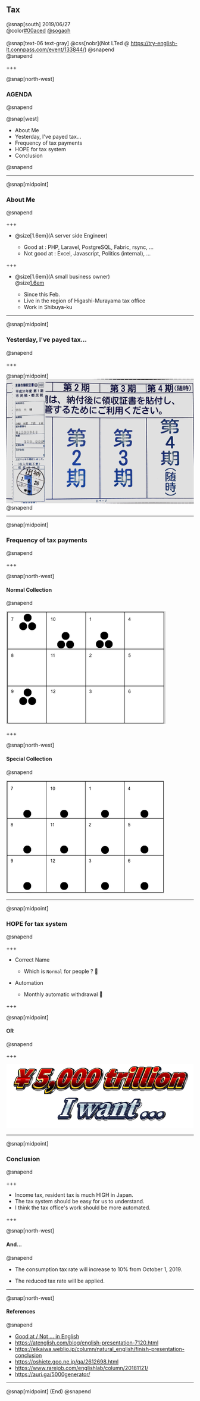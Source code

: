 ## Tax

@snap[south]
2019/06/27  
@color[#00aced](@fa[twitter-square]) [@sogaoh](http://twitter.com/sogaoh)
<br>
<br>
@snap[text-06 text-gray]
@css[nobr](Not LTed @ https://try-english-lt.connpass.com/event/133844/)
@snapend
<br>
@snapend

+++

@snap[north-west]
### AGENDA
@snapend

@snap[west]
<ul>
<li>About Me</li>
<li>Yesterday, I've payed tax...</li>
<li>Frequency of tax payments</li>
<li>HOPE for tax system</li>
<li>Conclusion</li>
</ul>
@snapend


---

@snap[midpoint]
### About Me
@snapend

+++ 

- @size[1.6em](A server side Engineer)

    - Good at : PHP, Laravel, PostgreSQL, Fabric, rsync, ...
    - Not good at : Excel, Javascript, Politics (internal), ...

+++ 

- @size[1.6em](A small business owner) <br> @size[1.6em](: 'self-employed')

    - Since this Feb.
    - Live in the region of Higashi-Murayama tax office
    - Work in Shibuya-ku

---

@snap[midpoint]
### Yesterday, I've payed tax...
@snapend

+++ 

@snap[midpoint]
![](/20190627-Try-English-LT-for-engineers/img/tax-paid.jpg)
@snapend

---

@snap[midpoint]
### Frequency of tax payments
@snapend

+++ 

@snap[north-west]
#### Normal Collection
@snapend

![](/20190627-Try-English-LT-for-engineers/img/collection-normal.png)

+++ 

@snap[north-west]
#### Special Collection
@snapend

![](/20190627-Try-English-LT-for-engineers/img/collection-special.png)

---

@snap[midpoint]
### HOPE for tax system
@snapend

+++ 

- Correct Name
    - Which is `Normal` for people ?  :thinking: 

- Automation
    - Monthly automatic withdrawal  :pray: 

+++ 

@snap[midpoint]
#### OR
@snapend

+++ 

![](/20190627-Try-English-LT-for-engineers/img/i-want.png)

---

@snap[midpoint]
### Conclusion
@snapend

+++ 

- Income tax, resident tax is much HIGH in Japan.
- The tax system should be easy for us to understand. 
- I think the tax office's work should be more automated.

+++ 

@snap[north-west]
#### And...
@snapend

- The consumption tax rate will increase to 10% from October 1, 2019.

- The reduced tax rate will be applied.

---

@snap[north-west]
#### References
@snapend

- [Good at / Not ... in English](https://hapaeikaiwa.com/2014/08/20/%E8%8B%B1%E8%AA%9E%E3%81%A7%E3%80%8C%E3%80%9C%E3%81%8C%E5%BE%97%E6%84%8F%E3%83%BB%E8%8B%A6%E6%89%8B%E3%80%8D%E3%82%92%E8%A1%A8%E3%81%99%E4%BE%BF%E5%88%A9%E3%83%95%E3%83%AC%E3%83%BC%E3%82%BA/)
- https://atenglish.com/blog/english-presentation-7120.html
- https://eikaiwa.weblio.jp/column/natural_english/finish-presentation-conclusion
- https://oshiete.goo.ne.jp/qa/2612698.html
- https://www.rarejob.com/englishlab/column/20181121/
- https://auri.ga/5000generator/

---

@snap[midpoint]
(End)
@snapend
